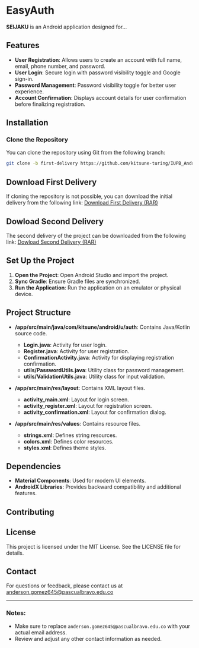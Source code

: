 # EasyAuth

**SEIJAKU** is an Android application designed for...

## Features

- **User Registration**: Allows users to create an account with full name, email, phone number, and password.
- **User Login**: Secure login with password visibility toggle and Google sign-in.
- **Password Management**: Password visibility toggle for better user experience.
- **Account Confirmation**: Displays account details for user confirmation before finalizing registration.

## Installation

### Clone the Repository

You can clone the repository using Git from the following branch:

```bash
git clone -b first-delivery https://github.com/kitsune-turing/IUPB_Android.git
```

## Download First Delivery

If cloning the repository is not possible, you can download the initial delivery from the following link: [Download First Delivery (RAR)](https://drive.google.com/file/d/16U8JRTRILJmjkKZACWjZMXO7zt0kZK3z/view?usp=sharing)

## Dowload Second Delivery

The second delivery of the project can be downloaded from the following link: [Dowload Second Delivery (RAR)](https://drive.google.com/file/d/1GbGl5Xh65TBSuVHcsXj_Ic8YNw4noG8k/view?usp=drive_link)

## Set Up the Project

1. **Open the Project**: Open Android Studio and import the project.
2. **Sync Gradle**: Ensure Gradle files are synchronized.
3. **Run the Application**: Run the application on an emulator or physical device.

## Project Structure

- **/app/src/main/java/com/kitsune/android/u/auth**: Contains Java/Kotlin source code.
  - **Login.java**: Activity for user login.
  - **Register.java**: Activity for user registration.
  - **ConfirmationActivity.java**: Activity for displaying registration confirmation.
  - **utils/PasswordUtils.java**: Utility class for password management.
  - **utils/ValidationUtils.java**: Utility class for input validation.
    
- **/app/src/main/res/layout**: Contains XML layout files.
  - **activity_main.xml**: Layout for login screen.
  - **activity_register.xml**: Layout for registration screen.
  - **activity_confirmation.xml**: Layout for confirmation dialog.
    
- **/app/src/main/res/values**: Contains resource files.
  - **strings.xml**: Defines string resources.
  - **colors.xml**: Defines color resources.
  - **styles.xml**: Defines theme styles.

## Dependencies

- **Material Components**: Used for modern UI elements.
- **AndroidX Libraries**: Provides backward compatibility and additional features.

## Contributing


## License

This project is licensed under the MIT License. See the LICENSE file for details.

## Contact
For questions or feedback, please contact us at anderson.gomez645@pascualbravo.edu.co

---

### Notes:
- Make sure to replace `anderson.gomez645@pascualbravo.edu.co` with your actual email address.
- Review and adjust any other contact information as needed.
